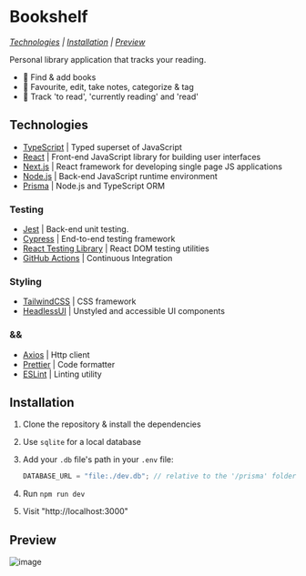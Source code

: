 # Bookshelf

_[Technologies](#technologies) | [Installation](#installation) | [Preview](#preview)_

Personal library application that tracks your reading.

- 📕 Find & add books
- 📗 Favourite, edit, take notes, categorize & tag
- 📘 Track 'to read', 'currently reading' and 'read'

## Technologies

- [TypeScript](https://www.typescriptlang.org/) | Typed superset of JavaScript
- [React](https://reactjs.org) | Front-end JavaScript library for building user interfaces
- [Next.js](https://nextjs.org/) | React framework for developing single page JS applications
- [Node.js](https://nodejs.dev/) | Back-end JavaScript runtime environment
- [Prisma](https://www.prisma.io/) | Node.js and TypeScript ORM

### Testing

- [Jest](https://jestjs.io/) | Back-end unit testing.
- [Cypress](https://www.cypress.io/) | End-to-end testing framework
- [React Testing Library](https://testing-library.com/) | React DOM testing utilities
- [GitHub Actions](https://github.com/features/actions) | Continuous Integration

### Styling

- [TailwindCSS](https://tailwindcss.com/) | CSS framework
- [HeadlessUI](https://headlessui.com/) | Unstyled and accessible UI components

### &&

- [Axios](https://github.com/axios/axios) | Http client
- [Prettier](https://github.com/prettier/prettier) | Code formatter
- [ESLint](https://eslint.org/) | Linting utility

## Installation

1. Clone the repository & install the dependencies
2. Use `sqlite` for a local database
3. Add your `.db` file's path in your `.env` file:

   ```js
   DATABASE_URL = "file:./dev.db"; // relative to the '/prisma' folder
   ```

4. Run `npm run dev`
5. Visit "http://localhost:3000"

## Preview

![image](https://user-images.githubusercontent.com/72412305/225118459-92b9ae87-024b-4ccd-b116-3244087522ba.png)
